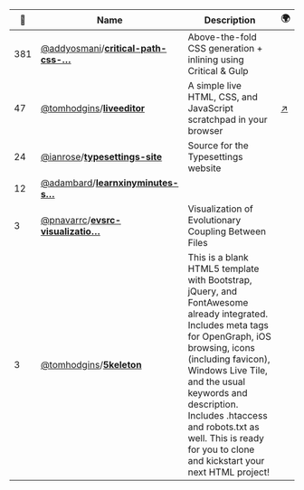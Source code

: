 |:star2: | Name | Description | 🌍|
|---|---|---|---|
|381|[@addyosmani](https://github.com/addyosmani)/[**critical-path-css-…**](https://github.com/addyosmani/critical-path-css-demo)|Above-the-fold CSS generation + inlining using Critical & Gulp||
|47|[@tomhodgins](https://github.com/tomhodgins)/[**liveeditor**](https://github.com/tomhodgins/liveeditor)|A simple live HTML, CSS, and JavaScript scratchpad in your browser|[:arrow_upper_right:](http://staticresource.com/editor)|
|24|[@ianrose](https://github.com/ianrose)/[**typesettings-site**](https://github.com/ianrose/typesettings-site)|Source for the Typesettings website||
|12|[@adambard](https://github.com/adambard)/[**learnxinyminutes-s…**](https://github.com/adambard/learnxinyminutes-site)|||
|3|[@pnavarrc](https://github.com/pnavarrc)/[**evsrc-visualizatio…**](https://github.com/pnavarrc/evsrc-visualization)|Visualization of Evolutionary Coupling Between Files||
|3|[@tomhodgins](https://github.com/tomhodgins)/[**5keleton**](https://github.com/tomhodgins/5keleton)|This is a blank HTML5 template with Bootstrap, jQuery, and FontAwesome already integrated. Includes meta tags for OpenGraph, iOS browsing, icons (including favicon), Windows Live Tile, and the usual keywords and description. Includes .htaccess and robots.txt as well. This is ready for you to clone and kickstart your next HTML project!||


